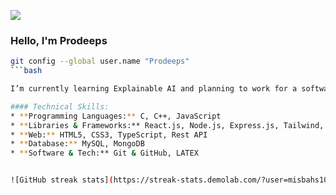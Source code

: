 
![](https://thumbs.dreamstime.com/b/horizontal-sky-blue-sky-cloud-white-background-beautiful-horizon-sky-landscape-background-horizontal-sky-blue-sky-228735039.jpg)

### Hello, I'm Prodeeps

```bash
git config --global user.name "Prodeeps"
```bash

I’m currently learning Explainable AI and planning to work for a software industry. Check out my [linkedin profile](https://linkedin.com/in/misbah-uddin-faroque).

#### Technical Skills:
* **Programming Languages:** C, C++, JavaScript
* **Libraries & Frameworks:** React.js, Node.js, Express.js, Tailwind, Flask, Redux
* **Web:** HTML5, CSS3, TypeScript, Rest API
* **Database:** MySQL, MongoDB
* **Software & Tech:** Git & GitHub, LATEX


![GitHub streak stats](https://streak-stats.demolab.com/?user=misbahs100)  

